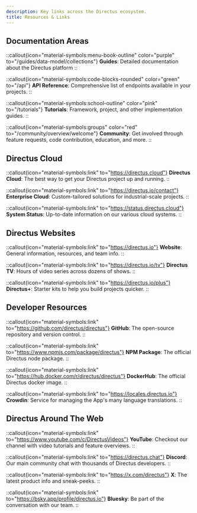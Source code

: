 ```yaml
---
description: Key links across the Directus ecosystem.
title: Resources & Links
---
```


## Documentation Areas

::callout{icon="material-symbols:menu-book-outline" color="purple" to="/guides/data-model/collections"}
**Guides**: Detailed documentation about the Directus platform
::

::callout{icon="material-symbols:code-blocks-rounded" color="green" to="/api"}
**API Reference**: Comprehensive list of endpoints available in your projects.
::

::callout{icon="material-symbols:school-outline" color="pink" to="/tutorials"}
**Tutorials**: Framework, project, and other implementation guides.
::

::callout{icon="material-symbols:groups" color="red" to="/community/overview/welcome"}
**Community**: Get involved through feature requests, code contribution, education, and more.
::

## Directus Cloud

::callout{icon="material-symbols:link" to="https://directus.cloud"}
**Directus Cloud**: The best way to get your Directus project up and running.
::

::callout{icon="material-symbols:link" to="https://directus.io/contact"}
**Enterprise Cloud**: Custom-tailored solutions for industrial-scale projects.
::

::callout{icon="material-symbols:link" to="https://status.directus.cloud"}
**System Status**: Up-to-date information on our various cloud systems.
::


## Directus Websites

::callout{icon="material-symbols:link" to="https://directus.io"}
**Website**: General information, resources, and team info.
::

::callout{icon="material-symbols:link" to="https://directus.io/tv"}
**Directus TV**: Hours of video series across dozens of shows.
::

::callout{icon="material-symbols:link" to="https://directus.io/plus"}
**Directus+**: Starter kits to help you build projects quicker.
::


## Developer Resources

::callout{icon="material-symbols:link" to="https://github.com/directus/directus"}
**GitHub**: The open-source repository and version control.
::

::callout{icon="material-symbols:link" to="https://www.npmjs.com/package/directus"}
**NPM Package**: The official Directus node package.
::

::callout{icon="material-symbols:link" to="https://hub.docker.com/r/directus/directus"}
**DockerHub**: The official Directus docker image.
::

::callout{icon="material-symbols:link" to="https://locales.directus.io"}
**Crowdin**: Service for managing the App's many language translations.
::


## Directus Around The Web

::callout{icon="material-symbols:link" to="https://www.youtube.com/c/DirectusVideos"}
**YouTube**: Checkout our channel with video tutorials and feature overviews.
::

::callout{icon="material-symbols:link" to="https://directus.chat"}
**Discord**: Our main community chat with thousands of Directus developers.
::

::callout{icon="material-symbols:link" to="https://x.com/directus"}
**X**: The latest product info and sneak-peeks.
::

::callout{icon="material-symbols:link" to="https://bsky.app/profile/directus.io"}
**Bluesky**: Be part of the conversation with our team.
::
